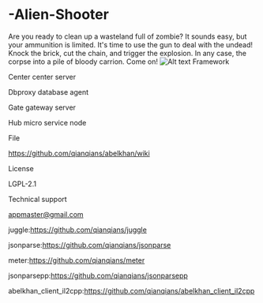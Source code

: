 # -Alien-Shooter
Are you ready to clean up a wasteland full of zombie? It sounds easy, but your ammunition is limited. It's time to use the gun to deal with the undead! Knock the brick, cut the chain, and trigger the explosion. In any case, the corpse into a pile of bloody carrion. Come on!
![Alt text](https://github.com/appdev-support/-Alien-Shooter/blob/master/IMG_0541.PNG)
Framework

Center center server

Dbproxy database agent

Gate gateway server

Hub micro service node

File

https://github.com/qianqians/abelkhan/wiki

License

LGPL-2.1

Technical support

appmaster@gmail.com

juggle:https://github.com/qianqians/juggle

jsonparse:https://github.com/qianqians/jsonparse

meter:https://github.com/qianqians/meter

jsonparsepp:https://github.com/qianqians/jsonparsepp

abelkhan_client_il2cpp:https://github.com/qianqians/abelkhan_client_il2cpp

